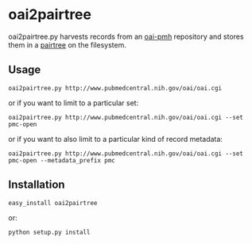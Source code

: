 oai2pairtree
============

oai2pairtree.py harvests records from an [oai-pmh](http://www.openarchives.org/OAI/openarchivesprotocol.html) repository and stores them in a [pairtree](https://confluence.ucop.edu/display/Curation/PairTree) on the filesystem. 

Usage
-----

    oai2pairtree.py http://www.pubmedcentral.nih.gov/oai/oai.cgi 

or if you want to limit to a particular set:

    oai2pairtree.py http://www.pubmedcentral.nih.gov/oai/oai.cgi --set pmc-open

or if you want to also limit to a particular kind of record metadata:

    oai2pairtree.py http://www.pubmedcentral.nih.gov/oai/oai.cgi --set pmc-open --metadata_prefix pmc

Installation
------------

    easy_install oai2pairtree

or:

    python setup.py install

